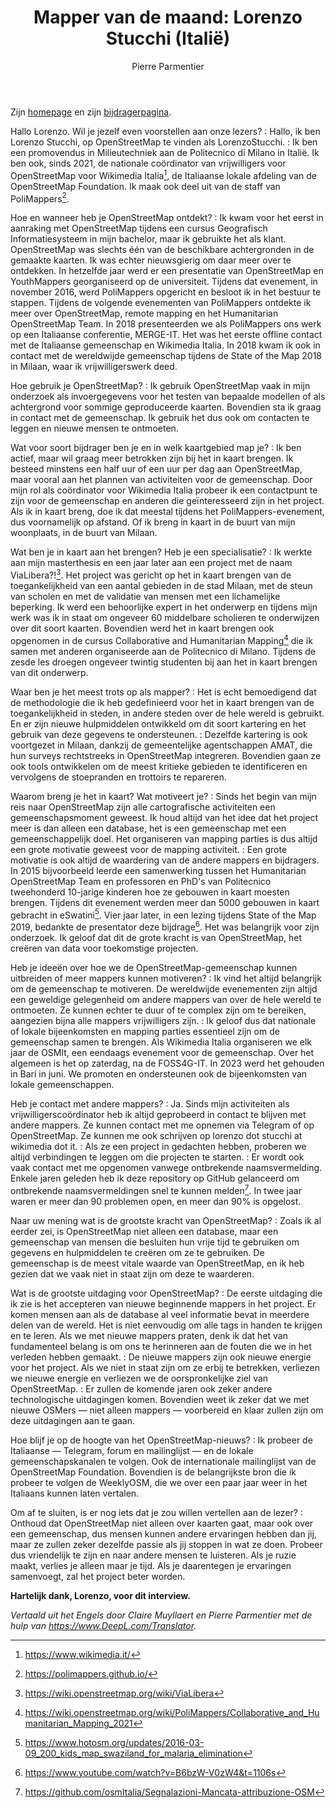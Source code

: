 ﻿---
title: "Mapper van de maand: Lorenzo Stucchi (Italië)"
categories: ["motm"]
author: Pierre Parmentier
---

Zijn [homepage](https://www.openstreetmap.org/user/LorenzoStucchi) en zijn [bijdragerpagina](https://hdyc.neis-one.org/?LorenzoStucchi).

Hallo Lorenzo. Wil je jezelf even voorstellen aan onze lezers?
: Hallo, ik ben Lorenzo Stucchi, op OpenStreetMap te vinden als LorenzoStucchi.
: Ik ben een promovendus in Milieutechniek aan de Politecnico di Milano in Italië. Ik ben ook, sinds 2021, de nationale coördinator van vrijwilligers voor OpenStreetMap voor Wikimedia Italia[^1], de Italiaanse lokale afdeling van de OpenStreetMap Foundation. Ik maak ook deel uit van de staff van PoliMappers[^2].

Hoe en wanneer heb je OpenStreetMap ontdekt?
: Ik kwam voor het eerst in aanraking met OpenStreetMap tijdens een cursus Geografisch Informatiesysteem in mijn bachelor, maar ik gebruikte het als klant. OpenStreetMap was slechts één van de beschikbare achtergronden in de gemaakte kaarten. Ik was echter nieuwsgierig om daar meer over te ontdekken. In hetzelfde jaar werd er een presentatie van OpenStreetMap en YouthMappers georganiseerd op de universiteit. Tijdens dat evenement, in november 2016, werd PoliMappers opgericht en besloot ik in het bestuur te stappen. Tijdens de volgende evenementen van PoliMappers ontdekte ik meer over OpenStreetMap, remote mapping en het Humanitarian OpenStreetMap Team. In 2018 presenteerden we als PoliMappers ons werk op een Italiaanse conferentie, MERGE-IT. Het was het eerste offline contact met de Italiaanse gemeenschap en Wikimedia Italia. In 2018 kwam ik ook in contact met de wereldwijde gemeenschap tijdens de State of the Map 2018 in Milaan, waar ik vrijwilligerswerk deed.

Hoe gebruik je OpenStreetMap?
: Ik gebruik OpenStreetMap vaak in mijn onderzoek als invoergegevens voor het testen van bepaalde modellen of als achtergrond voor sommige geproduceerde kaarten. Bovendien sta ik graag in contact met de gemeenschap. Ik gebruik het dus ook om contacten te leggen en nieuwe mensen te ontmoeten.

Wat voor soort bijdrager ben je en in welk kaartgebied map je?
: Ik ben actief, maar wil graag meer betrokken zijn bij het in kaart brengen. Ik besteed minstens een half uur of een uur per dag aan OpenStreetMap, maar vooral aan het plannen van activiteiten voor de gemeenschap. Door mijn rol als coördinator voor Wikimedia Italia probeer ik een contactpunt te zijn voor de gemeenschap en anderen die geïnteresseerd zijn in het project. Als ik in kaart breng, doe ik dat meestal tijdens het PoliMappers-evenement, dus voornamelijk op afstand. Of ik breng in kaart in de buurt van mijn woonplaats, in de buurt van Milaan.

Wat ben je in kaart aan het brengen? Heb je een specialisatie?
: Ik werkte aan mijn masterthesis en een jaar later aan een project met de naam ViaLibera?![^3]. Het project was gericht op het in kaart brengen van de toegankelijkheid van een aantal gebieden in de stad Milaan, met de steun van scholen en met de validatie van mensen met een lichamelijke beperking. Ik werd een behoorlijke expert in het onderwerp en tijdens mijn werk was ik in staat om ongeveer 60 middelbare scholieren te onderwijzen over dit soort kaarten. Bovendien werd het in kaart brengen ook opgenomen in de cursus Collaborative and Humanitarian Mapping[^4] die ik samen met anderen organiseerde aan de Politecnico di Milano. Tijdens de zesde les droegen ongeveer twintig studenten bij aan het in kaart brengen van dit onderwerp.

Waar ben je het meest trots op als mapper?
: Het is echt bemoedigend dat de methodologie die ik heb gedefinieerd voor het in kaart brengen van de toegankelijkheid in steden, in andere steden over de hele wereld is gebruikt. En er zijn nieuwe hulpmiddelen ontwikkeld om dit soort kartering en het gebruik van deze gegevens te ondersteunen.
: Dezelfde kartering is ook voortgezet in Milaan, dankzij de gemeentelijke agentschappen AMAT, die hun surveys rechtstreeks in OpenStreetMap integreren. Bovendien gaan ze ook tools ontwikkelen om de meest kritieke gebieden te identificeren en vervolgens de stoepranden en trottoirs te repareren.

Waarom breng je het in kaart? Wat motiveert je?
: Sinds het begin van mijn reis naar OpenStreetMap zijn alle cartografische activiteiten een gemeenschapsmoment geweest. Ik houd altijd van het idee dat het project meer is dan alleen een database, het is een gemeenschap met een gemeenschappelijk doel. Het organiseren van mapping parties is dus altijd een grote motivatie geweest voor de mapping activiteit.
: Een grote motivatie is ook altijd de waardering van de andere mappers en bijdragers. In 2015 bijvoorbeeld leerde een samenwerking tussen het Humanitarian OpenStreetMap Team en professoren en PhD's van Politecnico tweehonderd 10-jarige kinderen hoe ze gebouwen in kaart moesten brengen. Tijdens dit evenement werden meer dan 5000 gebouwen in kaart gebracht in eSwatini[^5]. Vier jaar later, in een lezing tijdens State of the Map 2019, bedankte de presentator deze bijdrage[^6]. Het was belangrijk voor zijn onderzoek. Ik geloof dat dit de grote kracht is van OpenStreetMap, het creëren van data voor toekomstige projecten.

Heb je ideeën over hoe we de OpenStreetMap-gemeenschap kunnen uitbreiden of meer mappers kunnen motiveren?
: Ik vind het altijd belangrijk om de gemeenschap te motiveren. De wereldwijde evenementen zijn altijd een geweldige gelegenheid om andere mappers van over de hele wereld te ontmoeten. Ze kunnen echter te duur of te complex zijn om te bereiken, aangezien bijna alle mappers vrijwilligers zijn.
: Ik geloof dus dat nationale of lokale bijeenkomsten en mapping parties essentieel zijn om de gemeenschap samen te brengen. Als Wikimedia Italia organiseren we elk jaar de OSMIt, een eendaags evenement voor de gemeenschap. Over het algemeen is het op zaterdag, na de FOSS4G-IT. In 2023 werd het gehouden in Bari in juni. We promoten en ondersteunen ook de bijeenkomsten van lokale gemeenschappen.

Heb je contact met andere mappers?
: Ja. Sinds mijn activiteiten als vrijwilligerscoördinator heb ik altijd geprobeerd in contact te blijven met andere mappers. Ze kunnen contact met me opnemen via Telegram of op OpenStreetMap. Ze kunnen me ook schrijven op lorenzo dot stucchi at wikimedia dot it.
: Als ze een project in gedachten hebben, proberen we altijd verbindingen te leggen om die projecten te starten.
: Er wordt ook vaak contact met me opgenomen vanwege ontbrekende naamsvermelding. Enkele jaren geleden heb ik deze repository op GitHub gelanceerd om ontbrekende naamsvermeldingen snel te kunnen melden[^7]. In twee jaar waren er meer dan 90 problemen open, en meer dan 90% is opgelost.

Naar uw mening wat is de grootste kracht van OpenStreetMap?
: Zoals ik al eerder zei, is OpenStreetMap niet alleen een database, maar een gemeenschap van mensen die besluiten hun vrije tijd te gebruiken om gegevens en hulpmiddelen te creëren om ze te gebruiken. De gemeenschap is de meest vitale waarde van OpenStreetMap, en ik heb gezien dat we vaak niet in staat zijn om deze te waarderen.

Wat is de grootste uitdaging voor OpenStreetMap?
: De eerste uitdaging die ik zie is het accepteren van nieuwe beginnende mappers in het project. Er komen mensen aan als de database al veel informatie bevat in meerdere delen van de wereld. Het is niet eenvoudig om alle tags in handen te krijgen en te leren. Als we met nieuwe mappers praten, denk ik dat het van fundamenteel belang is om ons te herinneren aan de fouten die we in het verleden hebben gemaakt.
: De nieuwe mappers zijn ook nieuwe energie voor het project. Als we niet in staat zijn om ze erbij te betrekken, verliezen we nieuwe energie en verliezen we de oorspronkelijke ziel van OpenStreetMap.
: Er zullen de komende jaren ook zeker andere technologische uitdagingen komen. Bovendien weet ik zeker dat we met nieuwe OSMers — niet alleen mappers — voorbereid en klaar zullen zijn om deze uitdagingen aan te gaan.

Hoe blijf je op de hoogte van het OpenStreetMap-nieuws?
: Ik probeer de Italiaanse — Telegram, forum en mailinglijst — en de lokale gemeenschapskanalen te volgen. Ook de internationale mailinglijst van de OpenStreetMap Foundation. Bovendien is de belangrijkste bron die ik probeer te volgen de WeeklyOSM, die we over een paar jaar weer in het Italiaans kunnen laten vertalen.

Om af te sluiten, is er nog iets dat je zou willen vertellen aan de lezer?
: Onthoud dat OpenStreetMap niet alleen over kaarten gaat, maar ook over een gemeenschap, dus mensen kunnen andere ervaringen hebben dan jij, maar ze zullen zeker dezelfde passie als jij stoppen in wat ze doen. Probeer dus vriendelijk te zijn en naar andere mensen te luisteren. Als je ruzie maakt, verlies je alleen maar je tijd. Als je daarentegen je ervaringen samenvoegt, zal het project beter worden.

**Hartelijk dank, Lorenzo, voor dit interview.**

*Vertaald uit het Engels door Claire Muyllaert en Pierre Parmentier met de hulp van <https://www.DeepL.com/Translator>.*

[^1]: <https://www.wikimedia.it/>
[^2]: <https://polimappers.github.io/>
[^3]: <https://wiki.openstreetmap.org/wiki/ViaLibera>
[^4]: <https://wiki.openstreetmap.org/wiki/PoliMappers/Collaborative_and_Humanitarian_Mapping_2021>
[^5]: <https://www.hotosm.org/updates/2016-03-09_200_kids_map_swaziland_for_malaria_elimination>
[^6]: <https://www.youtube.com/watch?v=B6bzW-V0zW4&t=1106s>
[^7]: <https://github.com/osmItalia/Segnalazioni-Mancata-attribuzione-OSM>
